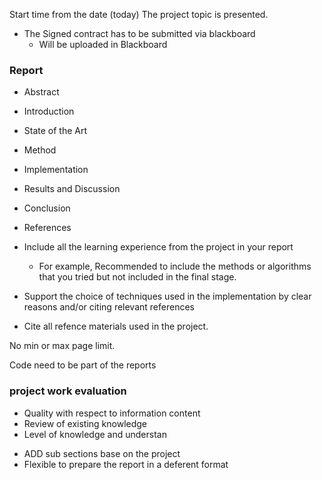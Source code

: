 Start time from the date (today) The project topic is presented.

- The Signed contract has to be submitted via blackboard 
	- Will be uploaded in Blackboard


### Report 
- Abstract
- Introduction
- State of the Art
- Method
- Implementation 
- Results and Discussion
- Conclusion
- References


 - Include all the learning experience from the project in your report
	 - For example, Recommended to include the methods or algorithms that you tried but not included in the final stage.
- Support the choice of techniques used in the implementation by clear reasons and/or citing relevant references
- Cite all refence materials used in the project.

No min or max page limit.

Code need to be part of the reports


### project work evaluation
- Quality with respect to information content 
- Review of existing knowledge 
- Level of knowledge and understan

* ADD sub sections base on the project
* Flexible to prepare the report in a deferent format
